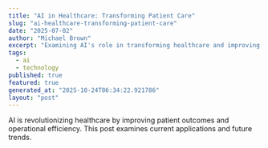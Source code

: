 ```yaml
---
title: "AI in Healthcare: Transforming Patient Care"
slug: "ai-healthcare-transforming-patient-care"
date: "2025-07-02"
author: "Michael Brown"
excerpt: "Examining AI's role in transforming healthcare and improving patient outcomes."
tags:
  - ai
  - technology
published: true
featured: true
generated_at: "2025-10-24T06:34:22.921786"
layout: "post"
---
```


AI is revolutionizing healthcare by improving patient outcomes and operational efficiency. This post examines current applications and future trends.